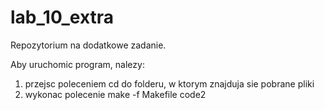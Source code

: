 # lab_10_extra
Repozytorium na dodatkowe zadanie.

Aby uruchomic program, nalezy:
1. przejsc poleceniem cd do folderu, w ktorym znajduja sie pobrane pliki
2. wykonac polecenie make -f Makefile code2
